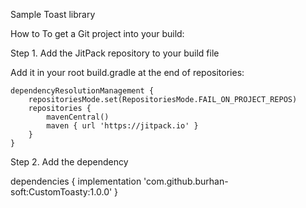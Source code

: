 Sample Toast library 


How to
To get a Git project into your build:

Step 1. Add the JitPack repository to your build file

Add it in your root build.gradle at the end of repositories:

	dependencyResolutionManagement {
		repositoriesMode.set(RepositoriesMode.FAIL_ON_PROJECT_REPOS)
		repositories {
			mavenCentral()
			maven { url 'https://jitpack.io' }
		}
	}


Step 2. Add the dependency

dependencies {
	        implementation 'com.github.burhan-soft:CustomToasty:1.0.0'
	}
 
 

